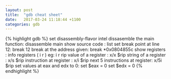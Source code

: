 ```yaml
---
layout: post
title:  "gdb cheat sheet"
date:   2017-03-24 11:18:44 +1100
categories: gdb
---
```


{% highlight gdb %}
set disassembly-flavor intel
dissasemble the main function:
  disassemble main
show source code : 
  list
set break point at line 12: 
  break 12 
break at the address given:
  break *0x0804855c
show registers : 
  info registers ( i r ) eg: i r rip
value of a register : 
  x/x $rip
string of a register : 
  x/s $rip
instruction at register : 
  x/i $rip
next 5 instructions at register:
  x/5i $rip
set values at eax and edx to 0:
  set $eax = 0
  set $edx = 0
{% endhighlight %}

